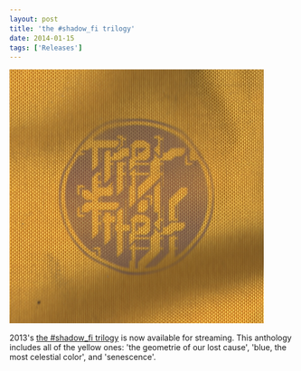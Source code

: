 ```yaml
---
layout: post
title: 'the #shadow_fi trilogy'
date: 2014-01-15
tags: ['Releases']
---
```

[![the #shadow_fi trilogy](/assets/images/the-shadow-fi-trilogy.jpg)](https://open.spotify.com/artist/6sbjf88uIA5dFemPeCamJa)

2013's [the #shadow\_fi trilogy](https://open.spotify.com/artist/6sbjf88uIA5dFemPeCamJa) is now available for streaming. This anthology includes all of the yellow ones: 'the geometrie of our lost cause', 'blue, the most celestial color', and 'senescence'.